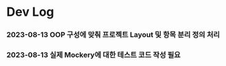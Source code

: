 # Dev Log 

### 2023-08-13 OOP 구성에 맞춰 프로젝트 Layout 및 항목 분리 정의 처리 

### 2023-08-13 실제 Mockery에 대한 테스트 코드 작성 필요 